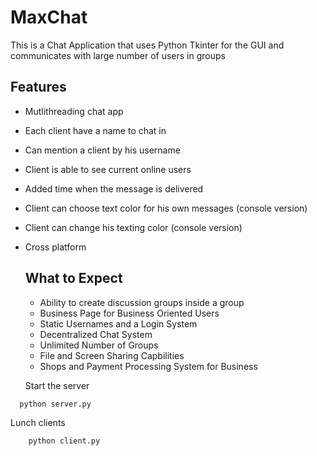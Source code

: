 # MaxChat
This is a Chat Application that uses Python Tkinter for the GUI and communicates with large number of users in groups

## Features

- Mutlithreading chat app
- Each client have a name to chat in
- Can mention a client by his username
- Client is able to see current online users
- Added time when the message is delivered 
- Client can choose text color for his own messages (console version)
- Client can change his texting color (console version)
- Cross platform

  ## What to Expect
  - Ability to create discussion groups inside a group
  - Business Page for Business Oriented Users
  - Static Usernames and a Login System
  - Decentralized Chat System
  - Unlimited Number of Groups
  - File and Screen Sharing Capbilities
  - Shops and Payment Processing System for Business
 
  Start the server

```bash
  python server.py
```
Lunch clients
```bash
    python client.py
```


